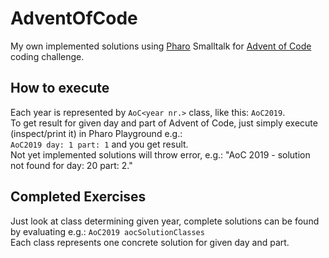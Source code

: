 # AdventOfCode
My own implemented solutions using [Pharo](https://pharo.org) Smalltalk for [Advent of Code](https://adventofcode.com) coding challenge.

## How to execute
Each year is represented by `AoC<year nr.>` class, like this: `AoC2019`.  
To get result for given day and part of Advent of Code, just simply execute (inspect/print it) in Pharo Playground e.g.:  
`AoC2019 day: 1 part: 1` and you get result.  
Not yet implemented solutions will throw error, e.g.: "AoC 2019 - solution not found for day: 20 part: 2."  

## Completed Exercises
Just look at class determining given year, complete solutions can be found by evaluating e.g.: `AoC2019 aocSolutionClasses`  
Each class represents one concrete solution for given day and part.
